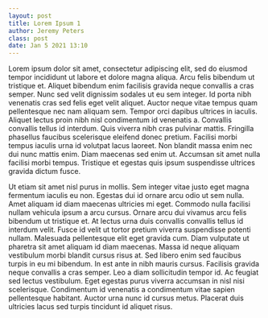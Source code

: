```yaml
---
layout: post
title: Lorem Ipsum 1
author: Jeremy Peters
class: post
date: Jan 5 2021 13:10
---
```


Lorem ipsum dolor sit amet, consectetur adipiscing elit, sed do eiusmod tempor incididunt ut labore et dolore magna aliqua. Arcu felis bibendum ut tristique et. Aliquet bibendum enim facilisis gravida neque convallis a cras semper. Nunc sed velit dignissim sodales ut eu sem integer. Id porta nibh venenatis cras sed felis eget velit aliquet. Auctor neque vitae tempus quam pellentesque nec nam aliquam sem. Tempor orci dapibus ultrices in iaculis. Aliquet lectus proin nibh nisl condimentum id venenatis a. Convallis convallis tellus id interdum. Quis viverra nibh cras pulvinar mattis. Fringilla phasellus faucibus scelerisque eleifend donec pretium. Facilisi morbi tempus iaculis urna id volutpat lacus laoreet. Non blandit massa enim nec dui nunc mattis enim. Diam maecenas sed enim ut. Accumsan sit amet nulla facilisi morbi tempus. Tristique et egestas quis ipsum suspendisse ultrices gravida dictum fusce.

Ut etiam sit amet nisl purus in mollis. Sem integer vitae justo eget magna fermentum iaculis eu non. Egestas dui id ornare arcu odio ut sem nulla. Amet aliquam id diam maecenas ultricies mi eget. Commodo nulla facilisi nullam vehicula ipsum a arcu cursus. Ornare arcu dui vivamus arcu felis bibendum ut tristique et. At lectus urna duis convallis convallis tellus id interdum velit. Fusce id velit ut tortor pretium viverra suspendisse potenti nullam. Malesuada pellentesque elit eget gravida cum. Diam vulputate ut pharetra sit amet aliquam id diam maecenas. Massa id neque aliquam vestibulum morbi blandit cursus risus at. Sed libero enim sed faucibus turpis in eu mi bibendum. In est ante in nibh mauris cursus. Facilisis gravida neque convallis a cras semper. Leo a diam sollicitudin tempor id. Ac feugiat sed lectus vestibulum. Eget egestas purus viverra accumsan in nisl nisi scelerisque. Condimentum id venenatis a condimentum vitae sapien pellentesque habitant. Auctor urna nunc id cursus metus. Placerat duis ultricies lacus sed turpis tincidunt id aliquet risus.
